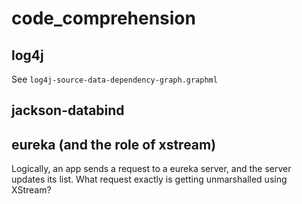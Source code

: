 # code_comprehension

## log4j

See `log4j-source-data-dependency-graph.graphml`

## jackson-databind

## eureka (and the role of xstream)
Logically, an app sends a request to a eureka server, and the server updates its list.
What request exactly is getting unmarshalled using XStream?
